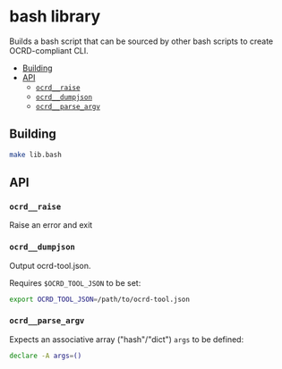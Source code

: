 # bash library

Builds a bash script that can be sourced by other bash scripts to create OCRD-compliant CLI.

<!-- BEGIN-MARKDOWN-TOC -->
* [Building](#building)
* [API](#api)
	* [`ocrd__raise`](#ocrd__raise)
	* [`ocrd__dumpjson`](#ocrd__dumpjson)
	* [`ocrd__parse_argv`](#ocrd__parse_argv)

<!-- END-MARKDOWN-TOC -->

## Building

```sh
make lib.bash
```

## API

<!-- BEGIN-RENDER ./lib.bash -->
### `ocrd__raise`

Raise an error and exit
### `ocrd__dumpjson`

Output ocrd-tool.json.

Requires `$OCRD_TOOL_JSON` to be set:

```sh
export OCRD_TOOL_JSON=/path/to/ocrd-tool.json
```

### `ocrd__parse_argv`

Expects an associative array ("hash"/"dict") `args` to be defined:

```sh
declare -A args=()
```

<!-- END-RENDER -->
